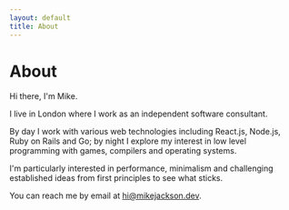 ```yaml
---
layout: default
title: About
---
```


# About

Hi there, I'm Mike.

I live in London where I work as an independent software consultant. 

 By day I work with various web technologies including React.js, Node.js, Ruby on Rails and Go; by night I explore my interest in low level programming with games, compilers and operating systems.

 I'm particularly interested in performance, minimalism and challenging established ideas from first principles to see what sticks.

You can reach me by email at [hi@mikejackson.dev](mailto:hi@mikejackson.dev).